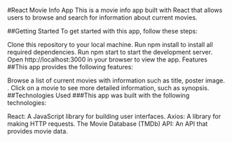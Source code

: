 #React Movie Info App
This is a movie info app built with React that allows users to browse and search for information about current movies.

##Getting Started
To get started with this app, follow these steps:

Clone this repository to your local machine.
Run npm install to install all required dependencies.
Run npm start to start the development server.
Open http://localhost:3000 in your browser to view the app.
Features
##This app provides the following features:

Browse a list of current movies with information such as title, poster image.
.
Click on a movie to see more detailed information, such as synopsis.
##Technologies Used
###This app was built with the following technologies:

React: A JavaScript library for building user interfaces.
Axios: A library for making HTTP requests.
The Movie Database (TMDb) API: An API that provides movie data.
